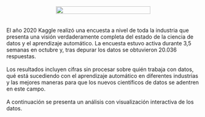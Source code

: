 <div style="display: flex; justify-content: center; text-align: center;">
<img width="70%" height="auto" src=${AssetsImage.K2020Req}>
</div>
<br><br>
El año 2020 Kaggle realizó una encuesta a nivel de toda la industria que presenta una visión verdaderamente completa del estado de la ciencia de datos y el aprendizaje automático. La encuesta estuvo activa durante 3,5 semanas en octubre y, tras depurar los datos se obtuvieron 20.036 respuestas.
<br><br>
Los resultados incluyen cifras sin procesar sobre quién trabaja con datos, qué está sucediendo con el aprendizaje automático en diferentes industrias y las mejores maneras para que los nuevos científicos de datos se adentren en este campo. 
<br><br>
A continuación se presenta un análisis con visualización interactiva de los datos.